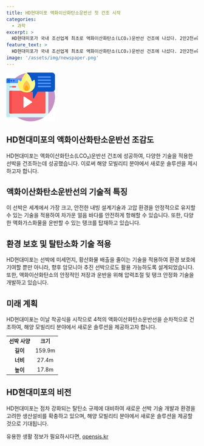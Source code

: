 ```yaml
---
title: HD현대미포 액화이산화탄소운반선 첫 건조 시작
categories:
  - 과학
excerpt: >
  HD현대미포가 국내 조선업계 최초로 액화이산화탄소(LCO₂)운반선 건조에 나섰다. 2만2천㎥급의 선박은 전 세계에서 가장 크며, 안전한 내빙 설계기술과 다양한 액화가스화물을 운반할 수 있는 기능을 갖추고 있다. 또한, 암모니아 추진 선박으로 개조 가능한 환경친화적인 기술이 적용되었다. HD현대미포는 압력조절 기술을 고도화하여 탈탄소 규제에 대비하고, 총 4척의 액화이산화탄소운반선을 건조하여 해양 모빌리티 분야를 선도하는 솔루션 회사로 거듭날 계획이다.
feature_text: >
  HD현대미포가 국내 조선업계 최초로 액화이산화탄소(LCO₂)운반선 건조에 나섰다. 2만2천㎥급의 선박은 전 세계에서 가장 크며, 안전한 내빙 설계기술과 다양한 액화가스화물을 운반할 수 있는 기능을 갖추고 있다. 또한, 암모니아 추진 선박으로 개조 가능한 환경친화적인 기술이 적용되었다. HD현대미포는 압력조절 기술을 고도화하여 탈탄소 규제에 대비하고, 총 4척의 액화이산화탄소운반선을 건조하여 해양 모빌리티 분야를 선도하는 솔루션 회사로 거듭날 계획이다.
image: '/assets/img/newspaper.png'
---
```


<p><img src="/assets/img/news.png" alt="rentncar 속보" /></p>

<h2 data-ke-size="size26">HD현대미포의 액화이산화탄소운반선 조감도</h2>

<p data-ke-size="size16">HD현대미포는 액화이산화탄소(LCO₂)운반선 건조에 성공하여, 다양한 기술을 적용한 선박을 건조하는데 성공했습니다. 이로써 해양 모빌리티 분야에서 새로운 솔루션을 제시하고자 합니다.</p>

<h2 data-ke-size="size24">액화이산화탄소운반선의 기술적 특징</h2>

<p data-ke-size="size16">이 선박은 세계에서 가장 크고, 안전한 내빙 설계기술과 고압 환경을 안정적으로 유지할 수 있는 기술을 적용하여 차가운 얼음 바다를 안전하게 항해할 수 있습니다. 또한, 다양한 액화가스화물을 운반할 수 있는 탱크를 탑재하고 있습니다.</p>

<h2 data-ke-size="size24">환경 보호 및 탈탄소화 기술 적용</h2>

<p data-ke-size="size16">HD현대미포는 선박에 미세먼지, 황산화물 배출을 줄이는 기술을 적용하여 환경 보호에 기여할 뿐만 아니라, 향후 암모니아 추진 선박으로도 활용 가능하도록 설계되었습니다. 또한, 액화이산화탄소의 안정적인 저장과 운반을 위해 압력조절 및 탱크 안정화 기술을 개발하고 있습니다.</p>

<h2 data-ke-size="size24">미래 계획</h2>

<p data-ke-size="size16">HD현대미포는 이날 착공식을 시작으로 4척의 액화이산화탄소운반선을 순차적으로 건조하여, 해양 모빌리티 분야에서 새로운 솔루션을 제공하고자 합니다.</p>

<table>
    <tr>
        <td style="text-align: center; height: 17px;"><b>선박 사양</b></td>
        <td style="text-align: center; height: 17px;"><b>크기</b></td>
    </tr>
    <tr>
        <td style="text-align: center; height: 17px;"><b>길이</b></td>
        <td style="text-align: center; height: 17px;">159.9m</td>
    </tr>
    <tr>
        <td style="text-align: center; height: 17px;"><b>너비</b></td>
        <td style="text-align: center; height: 17px;">27.4m</td>
    </tr>
    <tr>
        <td style="text-align: center; height: 17px;"><b>높이</b></td>
        <td style="text-align: center; height: 17px;">17.8m</td>
    </tr>
</table>

<h2 data-ke-size="size24">HD현대미포의 비전</h2>

<p data-ke-size="size16">HD현대미포는 점차 강화되는 탈탄소 규제에 대비하여 새로운 선박 기술 개발과 환경을 고려한 생산설비를 확충하고 있으며, 해양 모빌리티 분야에서 새로운 솔루션을 제공할 것으로 기대됩니다.</p>
유용한 생활 정보가 필요하시다면, <a href="https://opensis.kr" rel="dofollow">opensis.kr</a>


